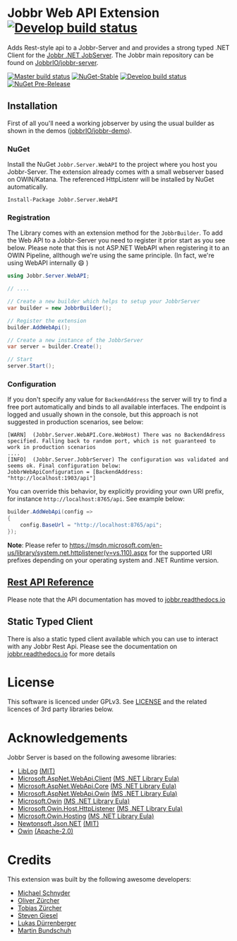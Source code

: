 # Jobbr Web API Extension [![Develop build status][webapi-badge-build-develop]][webapi-link-build]

Adds Rest-style api to a Jobbr-Server and and provides a strong typed .NET Client for the [Jobbr .NET JobServer](http://www.jobbr.io). 
The Jobbr main repository can be found on [JobbrIO/jobbr-server](https://github.com/jobbrIO).

[![Master build status][webapi-badge-build-master]][webapi-link-build] 
[![NuGet-Stable][webapi-badge-nuget]][webapi-link-nuget]
[![Develop build status][webapi-badge-build-develop]][webapi-link-build] 
[![NuGet Pre-Release][webapi-badge-nuget-pre]][webapi-link-nuget] 

## Installation
First of all you'll need a working jobserver by using the usual builder as shown in the demos ([jobbrIO/jobbr-demo](https://github.com/jobbrIO/jobbr-demo)).

### NuGet
Install the NuGet `Jobbr.Server.WebAPI` to the project where you host you Jobbr-Server. The extension already comes with a small webserver based on OWIN/Katana. The referenced HttpListenr will be installed by NuGet automatically.

	Install-Package Jobbr.Server.WebAPI


### Registration
The Library comes with an extension method for the `JobbrBuilder`. To add the Web API to a Jobbr-Server you need to register it prior start as you see below. Please note that this is not ASP.NET WebAPI when registering it to an OWIN Pipeline, allthough we're using the same principle. (In fact, we're using WebAPI internally :smile: )

```c#
using Jobbr.Server.WebAPI;

// ....

// Create a new builder which helps to setup your JobbrServer
var builder = new JobbrBuilder();

// Register the extension
builder.AddWebApi();

// Create a new instance of the JobbrServer
var server = builder.Create();

// Start
server.Start();
```

### Configuration
If you don't specify any value for `BackendAddress` the server will try to find a free port automatically and binds to all available interfaces. The endpoint is logged and usually shown in the console, but this approach is not suggested in production scenarios, see below:

	[WARN]  (Jobbr.Server.WebAPI.Core.WebHost) There was no BackendAdress specified. Falling back to random port, which is not guaranteed to work in production scenarios
	....
	[INFO]  (Jobbr.Server.JobbrServer) The configuration was validated and seems ok. Final configuration below:
	JobbrWebApiConfiguration = [BackendAddress: "http://localhost:1903/api"]

You can override this behavior, by explicitly providing your own URI prefix, for instance `http://localhost:8765/api`. See example below:

```c#
builder.AddWebApi(config => 
{
	config.BaseUrl = "http://localhost:8765/api";
});
```
**Note**: Please refer to https://msdn.microsoft.com/en-us/library/system.net.httplistener(v=vs.110).aspx for the supported URI prefixes depending on your operating system and .NET Runtime version.

## [Rest API Reference](https://jobbr.readthedocs.io/en/latest/use/restApi.html#rest-api-reference)
Please note that the API documentation has moved to [jobbr.readthedocs.io](https://jobbr.readthedocs.io/en/latest/use/restApi.html#rest-api-reference) 


## Static Typed Client
There is also a static typed client available which you can use to interact with any Jobbr Rest Api. Please see the documentation on [jobbr.readthedocs.io](https://jobbr.readthedocs.io/en/latest/use/restApi.html#static-typed-c-client) for more details

# License
This software is licenced under GPLv3. See [LICENSE](LICENSE) and the related licences of 3rd party libraries below.

# Acknowledgements
Jobbr Server is based on the following awesome libraries:
* [LibLog](https://github.com/damianh/LibLog) [(MIT)](https://github.com/damianh/LibLog/blob/master/licence.txt)
* [Microsoft.AspNet.WebApi.Client](https://www.asp.net/web-api) [(MS .NET Library Eula)](https://www.microsoft.com/web/webpi/eula/net_library_eula_enu.htm)
* [Microsoft.AspNet.WebApi.Core](https://www.asp.net/web-api) [(MS .NET Library Eula)](https://www.microsoft.com/web/webpi/eula/net_library_eula_enu.htm)
* [Microsoft.AspNet.WebApi.Owin](https://www.asp.net/web-api) [(MS .NET Library Eula)](https://www.microsoft.com/web/webpi/eula/net_library_eula_enu.htm)
* [Microsoft.Owin](https://github.com/aspnet/AspNetKatana/) [(MS .NET Library Eula)](https://www.microsoft.com/web/webpi/eula/net_library_eula_enu.htm)
* [Microsoft.Owin.Host.HttpListener](https://github.com/aspnet/AspNetKatana/) [(MS .NET Library Eula)](https://www.microsoft.com/web/webpi/eula/net_library_eula_enu.htm)
* [Microsoft.Owin.Hosting](https://github.com/aspnet/AspNetKatana/) [(MS .NET Library Eula)](https://www.microsoft.com/web/webpi/eula/net_library_eula_enu.htm) 
* [Newtonsoft Json.NET](https://github.com/JamesNK/Newtonsoft.Json) [(MIT)](https://github.com/JamesNK/Newtonsoft.Json/blob/master/LICENSE.md)
* [Owin](https://github.com/owin-contrib/owin-hosting) [(Apache-2.0)](https://github.com/owin-contrib/owin-hosting/blob/master/LICENSE.txt)

# Credits
This extension was built by the following awesome developers:
* [Michael Schnyder](https://github.com/michaelschnyder)
* [Oliver Zürcher](https://github.com/olibanjoli)
* [Tobias Zürcher](https://github.com/tobiaszuercher)
* [Steven Giesel](https://github.com/linkdotnet)
* [Lukas Dürrenberger](https://github.com/eXpl0it3r)
* [Martin Bundschuh](https://github.com/chuma2150)

[webapi-link-build]:            https://ci.appveyor.com/project/Jobbr/jobbr-webapi         
[webapi-link-nuget]:            https://www.nuget.org/packages/Jobbr.Server.WebAPI

[webapi-badge-build-develop]:   https://img.shields.io/appveyor/ci/Jobbr/jobbr-webapi/develop.svg?label=develop
[webapi-badge-build-master]:    https://img.shields.io/appveyor/ci/Jobbr/jobbr-webapil/master.svg?label=master
[webapi-badge-nuget]:           https://img.shields.io/nuget/v/Jobbr.Server.WebAPI.svg?label=NuGet%20stable
[webapi-badge-nuget-pre]:       https://img.shields.io/nuget/vpre/Jobbr.Server.WebAPI.svg?label=NuGet%20pre

